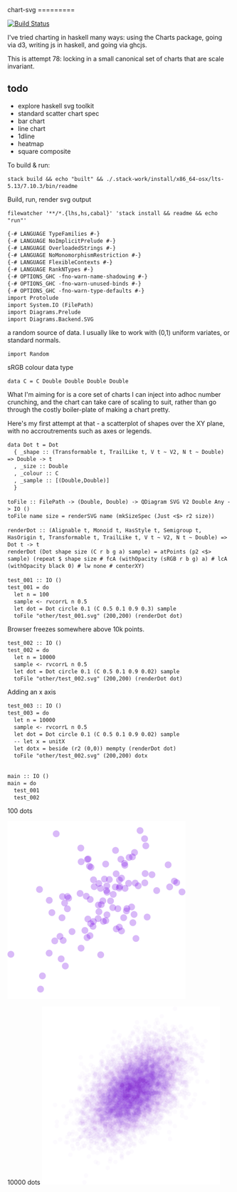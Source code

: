 <link rel="stylesheet" href="other/lhs.css">
<article class="markdown-body">
chart-svg
=========

[![Build
Status](https://travis-ci.org/tonyday567/chart-svg.png)](https://travis-ci.org/tonyday567/chart-svg)

I've tried charting in haskell many ways: using the Charts package,
going via d3, writing js in haskell, and going via ghcjs.

This is attempt 78: locking in a small canonical set of charts that are
scale invariant.

todo
----

-   explore haskell svg toolkit
-   standard scatter chart spec
-   bar chart
-   line chart
-   1dline
-   heatmap
-   square composite

To build & run:

    stack build && echo "built" && ./.stack-work/install/x86_64-osx/lts-5.13/7.10.3/bin/readme

Build, run, render svg output

    filewatcher '**/*.{lhs,hs,cabal}' 'stack install && readme && echo "run"'

``` {.sourceCode .literate .haskell}
{-# LANGUAGE TypeFamilies #-}
{-# LANGUAGE NoImplicitPrelude #-}
{-# LANGUAGE OverloadedStrings #-}
{-# LANGUAGE NoMonomorphismRestriction #-}
{-# LANGUAGE FlexibleContexts #-}
{-# LANGUAGE RankNTypes #-}
{-# OPTIONS_GHC -fno-warn-name-shadowing #-}
{-# OPTIONS_GHC -fno-warn-unused-binds #-}
{-# OPTIONS_GHC -fno-warn-type-defaults #-}
import Protolude
import System.IO (FilePath)
import Diagrams.Prelude
import Diagrams.Backend.SVG
```

a random source of data. I usually like to work with (0,1) uniform
variates, or standard normals.

``` {.sourceCode .literate .haskell}
import Random
```

sRGB colour data type

``` {.sourceCode .literate .haskell}
data C = C Double Double Double Double
```

What I'm aiming for is a core set of charts I can inject into adhoc
number crunching, and the chart can take care of scaling to suit, rather
than go through the costly boiler-plate of making a chart pretty.

Here's my first attempt at that - a scatterplot of shapes over the XY
plane, with no accroutrements such as axes or legends.

``` {.sourceCode .literate .haskell}
data Dot t = Dot
  { _shape :: (Transformable t, TrailLike t, V t ~ V2, N t ~ Double) => Double -> t
  , _size :: Double
  , _colour :: C
  , _sample :: [(Double,Double)]
  }

toFile :: FilePath -> (Double, Double) -> QDiagram SVG V2 Double Any -> IO ()
toFile name size = renderSVG name (mkSizeSpec (Just <$> r2 size))

renderDot :: (Alignable t, Monoid t, HasStyle t, Semigroup t, HasOrigin t, Transformable t, TrailLike t, V t ~ V2, N t ~ Double) => Dot t -> t
renderDot (Dot shape size (C r b g a) sample) = atPoints (p2 <$> sample) (repeat $ shape size # fcA (withOpacity (sRGB r b g) a) # lcA (withOpacity black 0) # lw none # centerXY)

test_001 :: IO ()
test_001 = do
  let n = 100
  sample <- rvcorrL n 0.5
  let dot = Dot circle 0.1 (C 0.5 0.1 0.9 0.3) sample
  toFile "other/test_001.svg" (200,200) (renderDot dot)
```

Browser freezes somewhere above 10k points.

``` {.sourceCode .literate .haskell}
test_002 :: IO ()
test_002 = do
  let n = 10000
  sample <- rvcorrL n 0.5
  let dot = Dot circle 0.1 (C 0.5 0.1 0.9 0.02) sample
  toFile "other/test_002.svg" (200,200) (renderDot dot)
```

Adding an x axis

``` {.sourceCode .literate .haskell}
test_003 :: IO ()
test_003 = do
  let n = 10000
  sample <- rvcorrL n 0.5
  let dot = Dot circle 0.1 (C 0.5 0.1 0.9 0.02) sample
  -- let x = unitX
  let dotx = beside (r2 (0,0)) mempty (renderDot dot)
  toFile "other/test_002.svg" (200,200) dotx
```

``` {.sourceCode .literate .haskell}

main :: IO ()
main = do
  test_001
  test_002
```

100 dots

![](other/test_001.svg)

10000 dots ![](other/test_002.svg)

</article>

